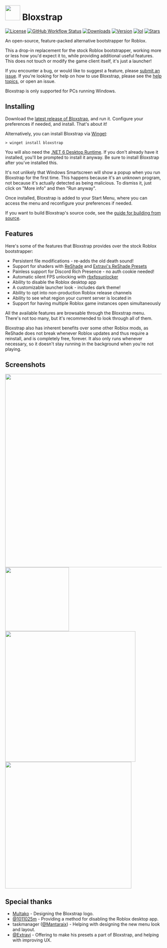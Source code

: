 # <img src="https://github.com/pizzaboxer/bloxstrap/raw/main/Images/Bloxstrap.png" width="48"/> Bloxstrap
[![License](https://img.shields.io/github/license/pizzaboxer/bloxstrap)](https://github.com/pizzaboxer/bloxstrap/blob/main/LICENSE)
[![GitHub Workflow Status](https://img.shields.io/github/actions/workflow/status/pizzaboxer/bloxstrap/ci.yml?branch=main&label=builds)](https://github.com/pizzaboxer/bloxstrap/actions)
[![Downloads](https://img.shields.io/github/downloads/pizzaboxer/bloxstrap/total)](https://github.com/pizzaboxer/bloxstrap/releases)
[![Version](https://img.shields.io/github/v/release/pizzaboxer/bloxstrap?color=4d3dff)](https://github.com/pizzaboxer/bloxstrap/releases/latest)
[![lol](https://img.shields.io/badge/mom%20made-pizza%20rolls-orange)](https://media.tenor.com/FIkSGbGycmAAAAAd/manly-roblox.gif)
[![Stars](https://img.shields.io/github/stars/pizzaboxer/bloxstrap?style=social)](https://github.com/pizzaboxer/bloxstrap/stargazers)

An open-source, feature-packed alternative bootstrapper for Roblox.

This a drop-in replacement for the stock Roblox bootstrapper, working more or less how you'd expect it to, while providing additional useful features. This does not touch or modify the game client itself, it's just a launcher!

If you encounter a bug, or would like to suggest a feature, please [submit an issue](https://github.com/pizzaboxer/bloxstrap/issues). If you're looking for help on how to use Bloxstrap, please see the [help topics](https://github.com/pizzaboxer/bloxstrap/wiki), or open an issue.
 
Bloxstrap is only supported for PCs running Windows.
 
 ## Installing
Download the [latest release of Bloxstrap](https://github.com/pizzaboxer/bloxstrap/releases/latest), and run it. Configure your preferences if needed, and install. That's about it!

Alternatively, you can install Bloxstrap via [Winget](https://winstall.app/apps/pizzaboxer.Bloxstrap):
```
> winget install bloxstrap
```

You will also need the [.NET 6 Desktop Runtime](https://dotnet.microsoft.com/en-us/download/dotnet/thank-you/runtime-desktop-6.0.14-windows-x64-installer). If you don't already have it installed, you'll be prompted to install it anyway. Be sure to install Bloxstrap after you've installed this.

It's not unlikely that Windows Smartscreen will show a popup when you run Bloxstrap for the first time. This happens because it's an unknown program, not because it's actually detected as being malicious. To dismiss it, just click on "More info" and then "Run anyway".

Once installed, Bloxstrap is added to your Start Menu, where you can access the menu and reconfigure your preferences if needed.

If you want to build Bloxstrap's source code, see the [guide for building from source](https://github.com/pizzaboxer/bloxstrap/wiki/Building-Bloxstrap-from-source).
 
## Features
Here's some of the features that Bloxstrap provides over the stock Roblox bootstrapper:

* Persistent file modifications - re-adds the old death sound!
* Support for shaders with [ReShade](https://reshade.me) and [Extravi's ReShade Presets](https://bloxshade.com/)
* Painless support for Discord Rich Presence - no auth cookie needed!
* Automatic silent FPS unlocking with [rbxfpsunlocker](https://github.com/axstin/rbxfpsunlocker)
* Ability to disable the Roblox desktop app
* A customizable launcher look - includes dark theme!
* Ability to opt into non-production Roblox release channels
* Ability to see what region your current server is located in
* Support for having multiple Roblox game instances open simultaneously

All the available features are browsable through the Bloxstrap menu. There's not too many, but it's recommended to look through all of them.

Bloxstrap also has inherent benefits over some other Roblox mods, as ReShade does not break whenever Roblox updates and thus require a reinstall, and is completely free, forever. It also only runs whenever necessary, so it doesn't stay running in the background when you're not playing.

## Screenshots
<p float="left">
    <img src="https://user-images.githubusercontent.com/41478239/219782012-11581578-c80b-419b-b027-733561e3e493.png" width="620" />
    <img src="https://user-images.githubusercontent.com/41478239/219783594-976a3442-2ca2-4940-81db-948528375551.png" width="205" />
    <img src="https://user-images.githubusercontent.com/41478239/224803230-c51551d3-f08d-4abc-80d4-92e4f3114848.png" width="419" />
    <img src="https://user-images.githubusercontent.com/41478239/224809793-9a42c9bf-fdfc-435c-819a-0827b8136ae8.png" width="406" />
<p>

## Special thanks
* [Multako](https://www.roblox.com/users/2485612194/profile) - Designing the Bloxstrap logo.
* [@1011025m](https://github.com/1011025m) - Providing a method for disabling the Roblox desktop app.
* taskmanager ([@Mantaraix](https://github.com/Mantaraix)) - Helping with designing the new menu look and layout.
* [@Extravi](https://github.com/Extravi) - Offering to make his presets a part of Bloxstrap, and helping with improving UX.
